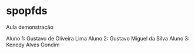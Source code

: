 # spopfds
Aula demonstração

Aluno 1: Gustavo de Oliveira Lima
Aluno 2: Gustavo Miguel da Silva
Aluno 3: Kenedy Alves Gondim
